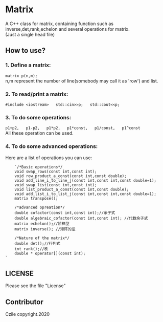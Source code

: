 # Matrix
A C++ class for matrix, containing function such as inverse,det,rank,echelon and several operations for matrix.  
(Just a single head file)
## How to use?
### 1. Define a matrix: 
` matrix p(n,m); `  
n,m represent the number of line(somebody may call it as 'row') and list.
### 2. To read/print a matrix: 
` #include <iostream>  
  std::cin>>p;  
  std::cout<<p;  `
### 3. To do some operations: 
  ``p1+p2,  
   p1-p2,  
   p1*p2,  
   p1*const,  
   p1/const,  
   p1^const   ``  
  All these operation can be used.
### 4. To do some advanced operations:
  Here are a list of operations you can use:  
  
        `/*Basic operations*/
        void swap_rows(const int,const int);  
        void row_product_a_const(const int,const double);  
        void add_line_i_to_line_j(const int,const int,const double=1);  
        void swap_list(const int,const int);  
        void list_product_a_const(const int,const double);  
        void add_list_i_to_list_j(const int,const int,const double=1);  
        matrix transpose();
          
        /*advanced opreation*/
        double cofactor(const int,const int);//余子式
        double algebraic_cofactor(const int,const int); //代数余子式
        matrix echelon();//阶梯型
        matrix inverse(); //矩阵的逆
        
        /*Nature of the matrix*/
        double det();//行列式
        int rank();//秩
        double * operator[](const int);
    ` 
        
## LICENSE
  Please see the file "License"
## Contributor
  Czile copyright.2020
